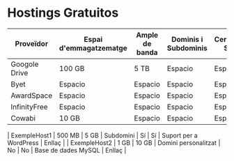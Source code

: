 # Hostings Gratuitos

| Proveïdor  | Espai d'emmagatzematge | Ample de banda  | Dominis i Subdominis | Certificat SSL  | Publicitat | Altres Característiques | Enllaç |
| ------------- | ------------- | ------------- | ------------- | ------------- | ------------- | ------------- | ------------- |
| Googole Drive | 100 GB        | 5 TB                  | Espacio              | Espacio         | Si         | Espacio    | [Enllaç](https://workspace.google.com/intl/es/products/drive/) |
|Byet           | Espacio       | Espacio               | Espacio              | Espacio         | Espacio    | Espacio    | [Enllaç](https://byet.host/) |
| AwardSpace    | Espacio       | Espacio               | Espacio              | Espacio         | Espacio    | Espacio    | [Enllaç](https://www.awardspace.com/) |
| InfinityFree  | Espacio       | Espacio               | Espacio              | Espacio         | Espacio    | MySQL      | [Enllaç](https://www.infinityfree.com/)  |
| Cowabi        | 10 GB         | Espacio               | Espacio              | Espacio         | Espacio    | Espacio    | [Enllaç](https://cowabi.com/)  |

| ExempleHost1   | 500 MB             | 5 GB            | Subdomini            | Sí              | Sí         | Suport per a WordPress  | Enllaç |
| ExempleHost2   | 1 GB               | 10 GB           | Domini personalitzat | No              | No         | Base de dades MySQL     | Enllaç |
